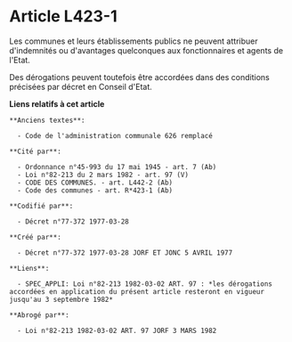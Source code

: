 # Article L423-1

Les communes et leurs établissements publics ne peuvent attribuer d'indemnités ou d'avantages quelconques aux fonctionnaires
et agents de l'Etat.

Des dérogations peuvent toutefois être accordées dans des conditions précisées par décret en Conseil d'Etat.

**Liens relatifs à cet article**

	**Anciens textes**:

	  - Code de l'administration communale 626 remplacé

	**Cité par**:

	  - Ordonnance n°45-993 du 17 mai 1945 - art. 7 (Ab)
	  - Loi n°82-213 du 2 mars 1982 - art. 97 (V)
	  - CODE DES COMMUNES. - art. L442-2 (Ab)
	  - Code des communes - art. R*423-1 (Ab)

	**Codifié par**:

	  - Décret n°77-372 1977-03-28

	**Créé par**:

	  - Décret n°77-372 1977-03-28 JORF ET JONC 5 AVRIL 1977

	**Liens**:

	  - SPEC_APPLI: Loi n°82-213 1982-03-02 ART. 97 : *les dérogations accordées en application du présent article resteront en vigueur jusqu'au 3 septembre 1982*

	**Abrogé par**:

	  - Loi n°82-213 1982-03-02 ART. 97 JORF 3 MARS 1982
